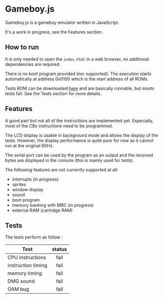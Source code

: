 Gameboy.js
==========

Gameboy.js is a gameboy emulator written in JavaScript.

It's a work in progress, see the Features section.

## How to run

It is only needed to open the `index.html` in a web browser, no additional dependencies are required.

There is no boot program provided (nor supported).
The execution starts automatically at address 0x0100 which is the start address of all ROMs.

Tests ROM can be downloaded [here](http://blargg.8bitalley.com/parodius/gb-tests/) and are basically runnable, but mosts tests fail.
See the Tests section for more details.

## Features

A good part but not all of the instructions are implemented yet.
Especially, most of the CBx instructions need to be programmed.

The LCD display is usable in background mode and allows the display of the tests.
However, the display performance is quite poor for now as it cannot run at the original 60Hz.

The serial port can be used by the program as an output and the received bytes are displayed in the console (this is mainly used for tests).

The following features are not currently supported at all:
* interrupts (in progress)
* sprites
* window display
* sound
* boot program
* memory banking with MBC (in progress)
* external RAM (cartridge RAM)

## Tests

The tests perform as follow :

| Test               |  status  |
|--------------------|:--------:|
| CPU instructions   | fail     |
| instruction timing | fail     |
| memory timing      | fail     |
| DMG sound          | fail     |
| OAM bug            | fail     |
